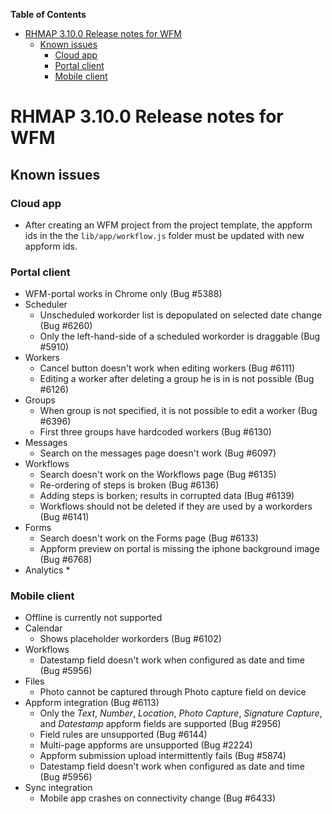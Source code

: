<!-- START doctoc generated TOC please keep comment here to allow auto update -->
<!-- DON'T EDIT THIS SECTION, INSTEAD RE-RUN doctoc TO UPDATE -->
**Table of Contents**

- [RHMAP 3.10.0 Release notes for WFM](#rhmap-3100-release-notes-for-wfm)
  - [Known issues](#known-issues)
    - [Cloud app](#cloud-app)
    - [Portal client](#portal-client)
    - [Mobile client](#mobile-client)

<!-- END doctoc generated TOC please keep comment here to allow auto update -->

# RHMAP 3.10.0 Release notes for WFM

## Known issues

### Cloud app
* After creating an WFM project from the project template, the appform ids in the the `lib/app/workflow.js` folder must be updated with new appform ids.

### Portal client
* WFM-portal works in Chrome only
  (Bug #5388)
* Scheduler
  * Unscheduled workorder list is depopulated on selected date change
    (Bug #6260)
  * Only the left-hand-side of a scheduled workorder is draggable
    (Bug #5910)
* Workers
  * Cancel button doesn't work when editing workers
    (Bug #6111)
  * Editing a worker after deleting a group he is in is not possible
    (Bug #6126)
* Groups
  * When group is not specified, it is not possible to edit a worker
    (Bug #6396)
  * First three groups have hardcoded workers
    (Bug #6130)
* Messages
  * Search on the messages page doesn't work
    (Bug #6097)
* Workflows
  * Search doesn't work on the Workflows page
    (Bug #6135)
  * Re-ordering of steps is broken
    (Bug #6136)
  * Adding steps is borken; results in corrupted data
    (Bug #6139)
  * Workflows should not be deleted if they are used by a workorders
    (Bug #6141)
* Forms
  * Search doesn't work on the Forms page
    (Bug #6133)
  * Appform preview on portal is missing the iphone background image
    (Bug #6768)
* Analytics
  *

### Mobile client
* Offline is currently not supported
* Calendar
  * Shows placeholder workorders
    (Bug #6102)
* Workflows
  * Datestamp field doesn't work when configured as date and time
    (Bug #5956)
* Files
  * Photo cannot be captured through Photo capture field on device
* Appform integration
(Bug #6113)
  * Only the *Text*, *Number*, *Location*, *Photo Capture*, *Signature Capture*, and *Datestamp* appform fields are supported
    (Bug #2956)
  * Field rules are unsupported
    (Bug #6144)
  * Multi-page appforms are unsupported
    (Bug #2224)
  * Appform submission upload intermittently fails
    (Bug #5874)
  * Datestamp field doesn't work when configured as date and time
    (Bug #5956)
* Sync integration
  * Mobile app crashes on connectivity change
    (Bug #6433)
